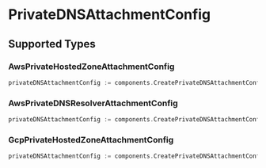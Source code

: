 # PrivateDNSAttachmentConfig


## Supported Types

### AwsPrivateHostedZoneAttachmentConfig

```go
privateDNSAttachmentConfig := components.CreatePrivateDNSAttachmentConfigAwsPrivateHostedZoneAttachmentConfig(components.AwsPrivateHostedZoneAttachmentConfig{/* values here */})
```

### AwsPrivateDNSResolverAttachmentConfig

```go
privateDNSAttachmentConfig := components.CreatePrivateDNSAttachmentConfigAwsPrivateDNSResolverAttachmentConfig(components.AwsPrivateDNSResolverAttachmentConfig{/* values here */})
```

### GcpPrivateHostedZoneAttachmentConfig

```go
privateDNSAttachmentConfig := components.CreatePrivateDNSAttachmentConfigGcpPrivateHostedZoneAttachmentConfig(components.GcpPrivateHostedZoneAttachmentConfig{/* values here */})
```

